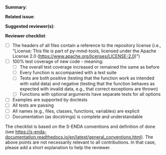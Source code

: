 **Summary**:

**Related issue**: 

**Suggested reviewer(s)**:

**Reviewer checklist**:

- [ ] The headers of all files contain a reference to the repository license (i.e., "License: This file is part of py-mmd-tools, licensed under the Apache License 2.0 (https://www.apache.org/licenses/LICENSE-2.0)")
- [ ] 100% test coverage of new code - meaning:
    - [ ] The overall test coverage increased or remained the same as before
    - [ ] Every function is accompanied with a test suite
    - [ ] Tests are both positive (testing that the function work as intended with valid data) and negative (testing that the function behaves as expected with invalid data, e.g., that correct exceptions are thrown)
    - [ ] Functions with optional arguments have separate tests for all options
- [ ] Examples are supported by doctests
- [ ] All tests are passing
- [ ] All names (e.g., files, classes, functions, variables) are explicit
- [ ] Documentation (as docstrings) is complete and understandable

The checklist is based on the S-ENDA conventions and definition of done (see https://s-enda-documentation.readthedocs.io/en/latest/general_conventions.html). The above points are not necessarily relevant to all contributions. In that case, please add a short explanation to help the reviewer.
